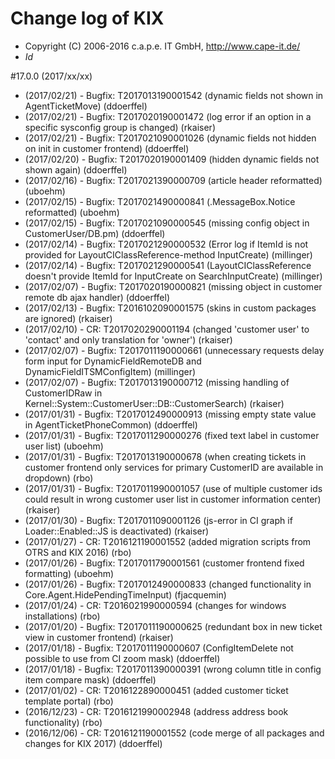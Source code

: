 # Change log of KIX
* Copyright (C) 2006-2016 c.a.p.e. IT GmbH, http://www.cape-it.de/
* $Id$

#17.0.0 (2017/xx/xx)
 * (2017/02/21) - Bugfix: T2017013190001542 (dynamic fields not shown in AgentTicketMove) (ddoerffel)
 * (2017/02/21) - Bugfix: T2017020190001472 (log error if an option in a specific sysconfig group is changed) (rkaiser)
 * (2017/02/21) - Bugfix: T2017021090001026 (dynamic fields not hidden on init in customer frontend) (ddoerffel)
 * (2017/02/20) - Bugfix: T2017020190001409 (hidden dynamic fields not shown again) (ddoerffel)
 * (2017/02/16) - Bugfix: T2017021390000709 (article header reformatted) (uboehm)
 * (2017/02/15) - Bugfix: T2017021490000841 (.MessageBox.Notice reformatted) (uboehm)
 * (2017/02/15) - Bugfix: T2017021090000545 (missing config object in CustomerUser/DB.pm) (ddoerffel)
 * (2017/02/14) - Bugfix: T2017021290000532 (Error log if ItemId is not provided for LayoutCIClassReference-method InputCreate) (millinger)
 * (2017/02/14) - Bugfix: T2017021290000541 (LayoutCIClassReference doesn't provide ItemId for InputCreate on SearchInputCreate) (millinger)
 * (2017/02/07) - Bugfix: T2017020190000821 (missing object in customer remote db ajax handler) (ddoerffel)
 * (2017/02/13) - Bugfix: T2016102090001575 (skins in custom packages are ignored) (rkaiser)
 * (2017/02/10) - CR: T2017020290001194 (changed 'customer user' to 'contact' and only translation for 'owner') (rkaiser)
 * (2017/02/07) - Bugfix: T2017011190000661 (unnecessary requests delay form input for DynamicFieldRemoteDB and DynamicFieldITSMConfigItem) (millinger)
 * (2017/02/07) - Bugfix: T2017013190000712 (missing handling of CustomerIDRaw in Kernel::System::CustomerUser::DB::CustomerSearch) (rkaiser)
 * (2017/01/31) - Bugfix: T2017012490000913 (missing empty state value in AgentTicketPhoneCommon) (ddoerffel)
 * (2017/01/31) - Bugfix: T2017011290000276 (fixed text label in customer user list) (uboehm)
 * (2017/01/31) - Bugfix: T2017013190000678 (when creating tickets in customer frontend only services for primary CustomerID are available in dropdown) (rbo)
 * (2017/01/31) - Bugfix: T2017011990001057 (use of multiple customer ids could result in wrong customer user list in customer information center) (rkaiser)
 * (2017/01/30) - Bugfix: T2017011090001126 (js-error in CI graph if Loader::Enabled::JS is deactivated) (rkaiser)
 * (2017/01/27) - CR: T2016121190001552 (added migration scripts from OTRS and KIX 2016) (rbo)
 * (2017/01/26) - Bugfix: T2017011790001561 (customer frontend fixed formatting) (uboehm)
 * (2017/01/26) - Bugfix: T2017012490000833 (changed functionality in Core.Agent.HidePendingTimeInput) (fjacquemin)
 * (2017/01/24) - CR: T2016021990000594 (changes for windows installations) (rbo)
 * (2017/01/20) - Bugfix: T2017011190000625 (redundant box in new ticket view in customer frontend) (rkaiser)
 * (2017/01/18) - Bugfix: T2017011190000607 (ConfigItemDelete not possible to use from CI zoom mask) (ddoerffel)
 * (2017/01/18) - Bugfix: T2017011390000391 (wrong column title in config item compare mask) (ddoerffel)
 * (2017/01/02) - CR: T2016122890000451 (added customer ticket template portal) (rbo)
 * (2016/12/23) - CR: T2016121990002948 (address address book functionality) (rbo)
 * (2016/12/06) - CR: T2016121190001552 (code merge of all packages and changes for KIX 2017) (ddoerffel)
